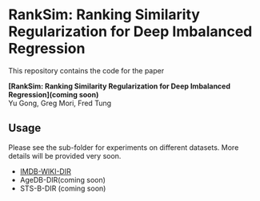 # RankSim: Ranking Similarity Regularization for Deep Imbalanced Regression
This repository contains the code for the paper

**[RankSim: Ranking Similarity Regularization for Deep Imbalanced Regression](coming soon)**  
Yu Gong, Greg Mori, Fred Tung

## Usage

Please see the sub-folder for experiments on different datasets. More details will be provided very soon. 

- [IMDB-WIKI-DIR](./imdb-wiki-dir)
- AgeDB-DIR(coming soon)
- STS-B-DIR (coming soon)




